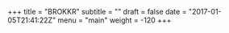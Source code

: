 +++
title = "BROKKR"
subtitle = ""
draft = false
date = "2017-01-05T21:41:22Z"
menu = "main"
weight = -120
+++
